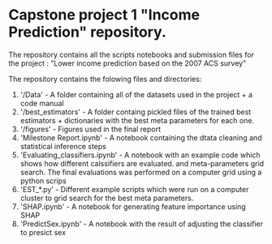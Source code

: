 # Capstone project 1 "Income Prediction" repository.

The repository contains all the scripts notebooks and submission files for the project : "Lower income prediction based
on the 2007 ACS survey"

The repository contains the folowing files and directories:
1. '/Data' - A folder containing all of the datasets used in the project + a code manual
2. '/best_estimators' - A folder containg pickled files of the trained best estimators + dictionaries 
with the best meta parameters for each one.
3. '/figures' - Figures used in the final report
4. 'Milestone Report.ipynb' - A notebook containing the dtata cleaning and statistical inference steps
5. 'Evaluating_classifiers.ipynb' - A notebook with an example code which shows how different calssifiers are evaluated. 
and meta-parameters grid search. The final evaluations was performed on a computer grid using a python scrips
6. 'EST_*.py' - Different example scripts which were run on a computer cluster to grid search for the best meta parameters.
7. 'SHAP.ipynb' - A notebook for generating feature importance using SHAP
8. 'PredictSex.ipynb' - A notebook with the result of adjusting the classifier to presict sex
